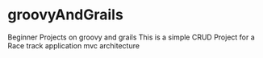 # groovyAndGrails
Beginner Projects on groovy and grails
This is a simple CRUD Project for a Race track application
mvc architecture
